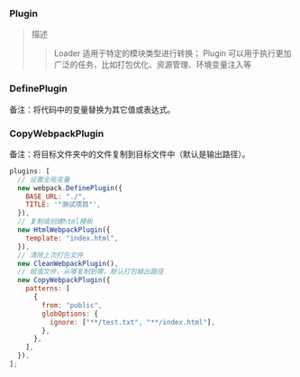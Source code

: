 ### Plugin

> 描述
> > Loader 适用于特定的模块类型进行转换；
> > Plugin 可以用于执行更加广泛的任务，比如打包优化、资源管理、环境变量注入等

### DefinePlugin
备注：将代码中的变量替换为其它值或表达式。

### CopyWebpackPlugin
备注：将目标文件夹中的文件复制到目标文件中（默认是输出路径）。


```javascript
plugins: [
  // 设置全局变量
  new webpack.DefinePlugin({
    BASE_URL: "./",
    TITLE: '"测试项目"',
  }),
  // 复制或创建html模板
  new HtmlWebpackPlugin({
    template: "index.html",
  }),
  // 清除上次打包文件
  new CleanWebpackPlugin(),
  // 赋值文件，从哪复制到哪，默认打包输出路径
  new CopyWebpackPlugin({
    patterns: [
      {
        from: "public",
        globOptions: {
          ignore: ["**/test.txt", "**/index.html"],
        },
      },
    ],
  }),
];
```
